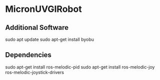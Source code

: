 # MicronUVGIRobot

## Additional Software 
sudo apt update
sudo apt-get install byobu 


## Dependencies
sudo apt-get install ros-melodic-pid
sudo apt-get install ros-melodic-joy ros-melodic-joystick-drivers
